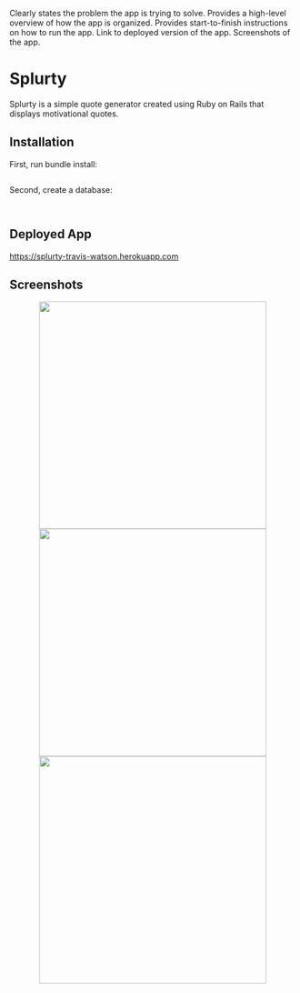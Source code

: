 Clearly states the problem the app is trying to solve. 
Provides a high-level overview of how the app is organized. 
Provides start-to-finish instructions on how to run the app. 
Link to deployed version of the app. 
Screenshots of the app.

# Splurty

Splurty is a simple quote generator created using Ruby on Rails that displays motivational quotes.

## Installation

First, run bundle install:

```bundle install
```
Second, create a database:

```rake db:create
```
```rake db:migrate
```

## Deployed App

https://splurty-travis-watson.herokuapp.com

## Screenshots

<div align="center">
    <img src="https://postimg.cc/JDYy71V4" width="400px"</img>
    <img src="https://postimg.cc/nCDsZbdp" width="400px"</img> 
    <img src="https://postimg.cc/9w4DrvCP" width="400px"</img> 
</div>
